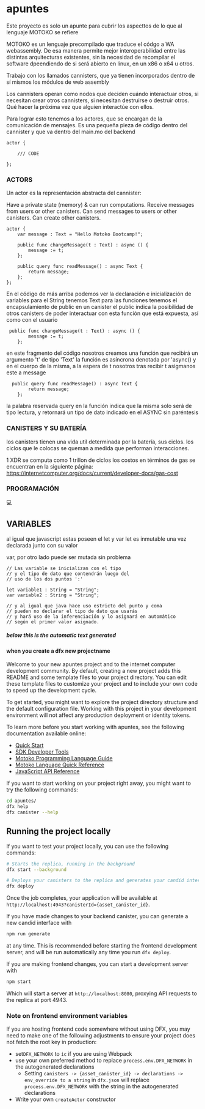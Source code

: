 # apuntes

Este proyecto es solo un apunte para cubrir los aspecttos
de lo que al lenguaje MOTOKO se refiere

MOTOKO es un lenguaje precompilado que traduce el códgo
a WA webassembly. De esa manera permite mejor interoperabilidad
entre las distintas arquitecturas existentes, sin la necesidad
de recompilar el software dpeendiendo de si será abierto en
linux, en un x86 o x64 u otros.

Trabajo con los llamados cannisters, que ya tienen incorporados
dentro de sí mismos los módulos de web assembly

Los cannisters operan como nodos que deciden cuándo interactuar
otros, si necesitan crear otros cannisters, si necesitan destruirse
o destruir otros. Qué hacer la próxima vez que alguien interactúe con ellos.


Para lograr esto tenemos a los actores, que se encargan
de la comunicación de mensajes. Es una pequeña pieza de código
dentro del cannister y que va dentro del main.mo del backend

```
actor {

    /// CODE

};
```

### ACTORS

Un actor es la representación abstracta del cannister:

Have a private state (memory) & can run computations.
Receive messages from users or other canisters.
Can send messages to users or other canisters.
Can create other canisters.


```
actor {
    var message : Text = "Hello Motoko Bootcamp!";

    public func changeMessage(t : Text) : async () {
        message := t;
    };

    public query func readMessage() : async Text {
        return message;
    };
};
```

En el código de más arriba podemos ver la declaración e inicialización de variables
para el String tenemos Text
para las funciones tenemos el encapsulamiento de public
en un canister el public indica la posibilidad de otros canisters
de poder interactuar con esta función que está expuesta, así como
con el usuario


```
 public func changeMessage(t : Text) : async () {
        message := t;
    };
```

en este fragmento del código nosotros creamos una función
que recibirá un argumento 't' de tipo 'Text'
la función es asíncrona denotada por 'async()
y en el cuerpo de la misma, a la espera de t
nosotros tras recibir t asigmanos este a message

```
  public query func readMessage() : async Text {
        return message;
    };
```

la palabra reservada query en la función indica que la misma solo será de tipo
lectura, y retornará un tipo de dato indicado en el ASYNC sin paréntesis

### CANISTERS Y SU BATERÍA

los canisters tienen una vida util determinada por la batería, sus ciclos.
los ciclos que le colocas se queman a medida que performan interacciones.

1 XDR se computa como 1 trillon de ciclos
los costos en términos de gas se encuentran en la siguiente página:
https://internetcomputer.org/docs/current/developer-docs/gas-cost


### PROGRAMACIÓN
💻

## VARIABLES
al igual que javascript estas poseen el let y var
let es inmutable una vez declarada junto con su valor

var, por otro lado puede ser mutada sin problema

```
// Las variable se inicializan con el tipo
// y el tipo de dato que contendrán luego del
// uso de los dos puntos ':'

let variable1 : String = "String";
var variable2 : String = "String";

// y al igual que java hace uso estricto del punto y coma
// pueden no declarar el tipo de dato que usarás
// y hará uso de la inferenciación y lo asignará en automático
// según el primer valor asignado.
```





##### below this is the automatic text generated
#### when you create a dfx new projectname



Welcome to your new apuntes project and to the internet computer development community. By default, creating a new project adds this README and some template files to your project directory. You can edit these template files to customize your project and to include your own code to speed up the development cycle.

To get started, you might want to explore the project directory structure and the default configuration file. Working with this project in your development environment will not affect any production deployment or identity tokens.

To learn more before you start working with apuntes, see the following documentation available online:

- [Quick Start](https://internetcomputer.org/docs/current/developer-docs/quickstart/hello10mins)
- [SDK Developer Tools](https://internetcomputer.org/docs/current/developer-docs/build/install-upgrade-remove)
- [Motoko Programming Language Guide](https://internetcomputer.org/docs/current/developer-docs/build/cdks/motoko-dfinity/motoko/)
- [Motoko Language Quick Reference](https://internetcomputer.org/docs/current/references/motoko-ref/)
- [JavaScript API Reference](https://erxue-5aaaa-aaaab-qaagq-cai.raw.icp0.io)

If you want to start working on your project right away, you might want to try the following commands:

```bash
cd apuntes/
dfx help
dfx canister --help
```

## Running the project locally

If you want to test your project locally, you can use the following commands:

```bash
# Starts the replica, running in the background
dfx start --background

# Deploys your canisters to the replica and generates your candid interface
dfx deploy
```

Once the job completes, your application will be available at `http://localhost:4943?canisterId={asset_canister_id}`.

If you have made changes to your backend canister, you can generate a new candid interface with

```bash
npm run generate
```

at any time. This is recommended before starting the frontend development server, and will be run automatically any time you run `dfx deploy`.

If you are making frontend changes, you can start a development server with

```bash
npm start
```

Which will start a server at `http://localhost:8080`, proxying API requests to the replica at port 4943.

### Note on frontend environment variables

If you are hosting frontend code somewhere without using DFX, you may need to make one of the following adjustments to ensure your project does not fetch the root key in production:

- set`DFX_NETWORK` to `ic` if you are using Webpack
- use your own preferred method to replace `process.env.DFX_NETWORK` in the autogenerated declarations
  - Setting `canisters -> {asset_canister_id} -> declarations -> env_override to a string` in `dfx.json` will replace `process.env.DFX_NETWORK` with the string in the autogenerated declarations
- Write your own `createActor` constructor

